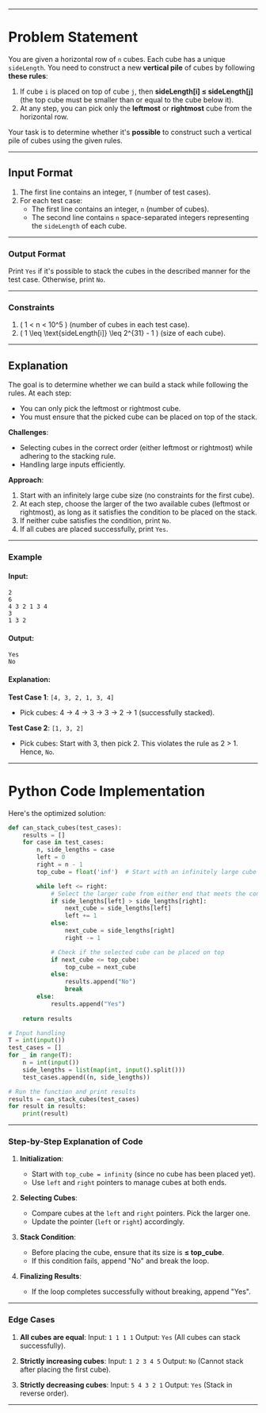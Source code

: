 
---

# **Problem Statement**
You are given a horizontal row of `n` cubes. Each cube has a unique `sideLength`. You need to construct a new **vertical pile** of cubes by following **these rules**:
1. If cube `i` is placed on top of cube `j`, then **sideLength[i] ≤ sideLength[j]** (the top cube must be smaller than or equal to the cube below it).
2. At any step, you can pick only the **leftmost** or **rightmost** cube from the horizontal row.

Your task is to determine whether it's **possible** to construct such a vertical pile of cubes using the given rules. 

---

## **Input Format**
1. The first line contains an integer, `T` (number of test cases).
2. For each test case:
   - The first line contains an integer, `n` (number of cubes).
   - The second line contains `n` space-separated integers representing the `sideLength` of each cube.

---

### **Output Format**
Print `Yes` if it's possible to stack the cubes in the described manner for the test case. Otherwise, print `No`.

---

### **Constraints**
1. \( 1 < n < 10^5 \) (number of cubes in each test case).
2. \( 1 \leq \text{sideLength[i]} \leq 2^{31} - 1 \) (size of each cube).

---

## **Explanation**
The goal is to determine whether we can build a stack while following the rules. At each step:
- You can only pick the leftmost or rightmost cube.
- You must ensure that the picked cube can be placed on top of the stack.

**Challenges**:
- Selecting cubes in the correct order (either leftmost or rightmost) while adhering to the stacking rule.
- Handling large inputs efficiently.

**Approach**:
1. Start with an infinitely large cube size (no constraints for the first cube).
2. At each step, choose the larger of the two available cubes (leftmost or rightmost), as long as it satisfies the condition to be placed on the stack.
3. If neither cube satisfies the condition, print `No`.
4. If all cubes are placed successfully, print `Yes`.

---

### **Example**
#### **Input**:
```
2
6
4 3 2 1 3 4
3
1 3 2
```

#### **Output**:
```
Yes
No
```

#### **Explanation**:
**Test Case 1**: `[4, 3, 2, 1, 3, 4]`
- Pick cubes: 4 → 4 → 3 → 3 → 2 → 1 (successfully stacked).

**Test Case 2**: `[1, 3, 2]`
- Pick cubes: Start with 3, then pick 2. This violates the rule as 2 > 1. Hence, `No`.

---

# **Python Code Implementation**
Here's the optimized solution:

```python
def can_stack_cubes(test_cases):
    results = []
    for case in test_cases:
        n, side_lengths = case
        left = 0
        right = n - 1
        top_cube = float('inf')  # Start with an infinitely large cube as the top

        while left <= right:
            # Select the larger cube from either end that meets the condition
            if side_lengths[left] > side_lengths[right]:
                next_cube = side_lengths[left]
                left += 1
            else:
                next_cube = side_lengths[right]
                right -= 1

            # Check if the selected cube can be placed on top
            if next_cube <= top_cube:
                top_cube = next_cube
            else:
                results.append("No")
                break
        else:
            results.append("Yes")
    
    return results

# Input handling
T = int(input())
test_cases = []
for _ in range(T):
    n = int(input())
    side_lengths = list(map(int, input().split()))
    test_cases.append((n, side_lengths))

# Run the function and print results
results = can_stack_cubes(test_cases)
for result in results:
    print(result)
```

---

### **Step-by-Step Explanation of Code**
1. **Initialization**:
   - Start with `top_cube = infinity` (since no cube has been placed yet).
   - Use `left` and `right` pointers to manage cubes at both ends.

2. **Selecting Cubes**:
   - Compare cubes at the `left` and `right` pointers. Pick the larger one.
   - Update the pointer (`left` or `right`) accordingly.

3. **Stack Condition**:
   - Before placing the cube, ensure that its size is **≤ top_cube**.
   - If this condition fails, append "No" and break the loop.

4. **Finalizing Results**:
   - If the loop completes successfully without breaking, append "Yes".

---

### **Edge Cases**
1. **All cubes are equal**:
   Input: `1 1 1 1`
   Output: `Yes` (All cubes can stack successfully).

2. **Strictly increasing cubes**:
   Input: `1 2 3 4 5`
   Output: `No` (Cannot stack after placing the first cube).

3. **Strictly decreasing cubes**:
   Input: `5 4 3 2 1`
   Output: `Yes` (Stack in reverse order).

---

